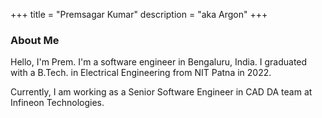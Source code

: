 +++
title = "Premsagar Kumar"
description = "aka Argon"
+++

### About Me

Hello, I'm Prem. I'm a software engineer in Bengaluru, India. I graduated with a B.Tech. in Electrical Engineering from NIT Patna in 2022.

Currently, I am working as a Senior Software Engineer in CAD DA team at Infineon Technologies.